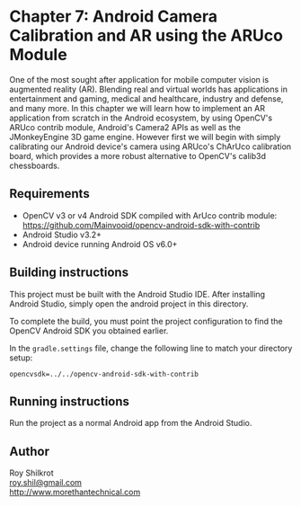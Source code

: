 # Chapter 7: Android Camera Calibration and AR using the ARUco Module

One of the most sought after application for mobile computer vision is augmented reality (AR). 
Blending real and virtual worlds has applications in entertainment and gaming, medical and healthcare, industry and defense, and many more. 
In this chapter we will learn how to implement an AR application from scratch in the Android ecosystem, by using OpenCV's ARUco contrib module, Android's Camera2 APIs as well as the JMonkeyEngine 3D game engine. 
However first we will begin with simply calibrating our Android device's camera using ARUco's ChArUco calibration board, which provides a more robust alternative to OpenCV's calib3d chessboards.

## Requirements
* OpenCV v3 or v4 Android SDK compiled with ArUco contrib module: https://github.com/Mainvooid/opencv-android-sdk-with-contrib
* Android Studio v3.2+
* Android device running Android OS v6.0+

## Building instructions
This project must be built with the Android Studio IDE.
After installing Android Studio, simply open the android project in this directory.

To complete the build, you must point the project configuration to find the OpenCV Android SDK you obtained earlier.

In the `gradle.settings` file, change the following line to match your directory setup:

    opencvsdk=../../opencv-android-sdk-with-contrib
  

## Running instructions
Run the project as a normal Android app from the Android Studio.

## Author
Roy Shilkrot <br/>
roy.shil@gmail.com <br/>
http://www.morethantechnical.com
